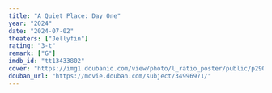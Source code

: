 ```yaml
---
title: "A Quiet Place: Day One"
year: "2024"
date: "2024-07-02"
theaters: ["Jellyfin"]
rating: "3-t"
remark: ["G"]
imdb_id: "tt13433802"
cover: "https://img1.doubanio.com/view/photo/l_ratio_poster/public/p2909263868.jpg"
douban_url: "https://movie.douban.com/subject/34996971/"
---
```

